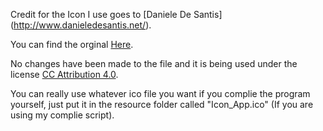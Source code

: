 Credit for the Icon I use goes to [Daniele De Santis] (http://www.danieledesantis.net/).

You can find the orginal [Here](http://www.iconarchive.com/show/playstation-flat-icons-by-danieledesantis/playstation-circle-black-and-white-icon.html).

No changes have been made to the file and it is being used under the license [CC Attribution 4.0](http://creativecommons.org/licenses/by/4.0/).

You can really use whatever ico file you want if you complie the program yourself, just put it in the resource folder called "Icon_App.ico" (If you are using my complie script).
